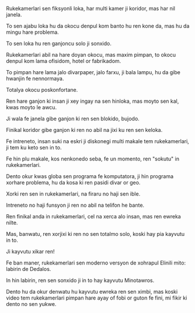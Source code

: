Rukekamerlari sen fiksyonli loka, har multi kamer ji koridor, mas har nil janela.

To sen ajabu loka hu da okocu denpul kom banto hu ren kone da, mas hu da mingu hare problema.

To sen loka hu ren ganjoncu solo ji sonxido.

Rukekamerlari abil na hare doyan okocu, mas maxim pimpan, to okocu denpul kom lama ofisidom, hotel or fabrikadom.

To pimpan hare lama jalo divarpaper, jalo farxu, ji bala lampu, hu da gibe hwanjin fe nennormaya.

Totalya okocu poskonfortane.

Ren hare ganjon ki insan ji xey ingay na sen hinloka, mas moyto sen kal, kwas moyto le awcu.

Ji wala fe janela gibe ganjon ki ren sen blokido, bujodo.

Finikal koridor gibe ganjon ki ren no abil na jixi ku ren sen keloka.

Fe intreneto, insan suki na eskri ji diskonegi multi makale tem rukekamerlari, ji tem ku keto sen in to.

Fe hin plu makale, kos nenkonedo seba, fe un momento, ren "sokutu" in rukekamerlari.

Dento okur kwas globa sen programa fe komputatora, ji hin programa xorhare problema, hu da kosa ki ren pasidi divar or geo.

Xorki ren sen in rukekamerlari, na firaru no haji sen ible.

Intreneto no haji funsyon ji ren no abil na telifon he bante.

Ren finikal anda in rukekamerlari, cel na xerca alo insan, mas ren ewreka nilte.

Mas, banwatu, ren xorjixi ki ren no sen totalmo solo, koski hay pia kayvutu in to.

Ji kayvutu xikar ren!

Fe ban maner, rukekamerlari sen moderno versyon de xohrapul Elinili mito: labirin de Dedalos.

In hin labirin, ren sen sonxido ji in to hay kayvutu Minotawros.

Dento hu da okur denwatu hu kayvutu ewreka ren sen ximbi, mas koski video tem rukekamerlari pimpan hare ayay of fobi or guton fe fini, mi fikir ki dento no sen yukwe.